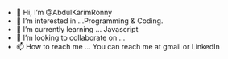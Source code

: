 - 👋 Hi, I’m @AbdulKarimRonny
- 👀 I’m interested in ...Programming & Coding. 
- 🌱 I’m currently learning ... Javascript 
- 💞️ I’m looking to collaborate on ...
- 📫 How to reach me ... You can reach me at gmail or LinkedIn 

<!---
AbdulKarimRonny/AbdulKarimRonny is a ✨ special ✨ repository because its `README.md` (this file) appears on your GitHub profile.
You can click the Preview link to take a look at your changes.
--->
